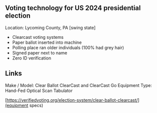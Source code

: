 ## Voting technology for US 2024 presidential election
Location: Lycoming County, PA [swing state]

- Clearcast voting systems
- Paper ballot inserted into machine
- Polling place ran older individuals (100% had grey hair) 
- Signed paper next to name
- Zero ID verification 

## Links

Make / Model: Clear Ballot ClearCast and ClearCast Go
Equipment Type: Hand-Fed Optical Scan Tabulator



[https://verifiedvoting.org/election-system/clear-ballot-clearcast/](equipment specs)
